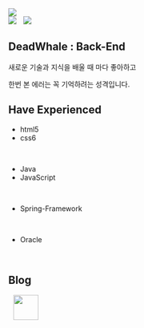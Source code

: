 <img src="https://capsule-render.vercel.app/api?type=wave&color=auto&width=100%&height=300&section=header&text=DeadWhale&fontSize=90" />
<div>
  <a href="https://hits.seeyoufarm.com"><img src="https://hits.seeyoufarm.com/api/count/incr/badge.svg?url=https%3A%2F%2Fgithub.com%2FWhale0928%2Fhit-counter&count_bg=%2394D365&title_bg=%2300663C&icon=microstrategy.svg&icon_color=%23E7E7E7&title=toDay&edge_flat=true"/></a>
    <img 
        src="https://img.shields.io/github/followers/Whale0928?label=Whale%20Followers&style=social"
        style="height : auto; margin-left : 10px; margin-right : 10px;"/>
</div>

## DeadWhale : Back-End

새로운 기술과 지식을 배울 때 마다 좋아하고

한번 본 에러는 꼭 기억하려는 성격입니다.

## Have Experienced
- html5
- css6
<br>

- Java 
- JavaScript
<br>

- Spring-Framework
<br>

- Oracle
<br>


## Blog

<a href="https://velog.io/@disdos0928" style="border-radius : 25px;">
    <img  src="https://velog.velcdn.com/images/kim-mg/post/b6928585-e245-4e5f-b878-0bbf278e5886/velog_logo.png" 
       style="witdh:100px; height : 50px;  margin-left : 10px; margin-right : 10px; "/>
</a>
